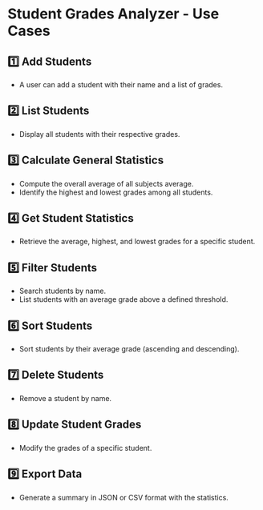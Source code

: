 # Student Grades Analyzer - Use Cases

## 1️⃣ Add Students

- A user can add a student with their name and a list of grades.

## 2️⃣ List Students

- Display all students with their respective grades.

## 3️⃣ Calculate General Statistics

- Compute the overall average of all subjects average.
- Identify the highest and lowest grades among all students.

## 4️⃣ Get Student Statistics

- Retrieve the average, highest, and lowest grades for a specific student.

## 5️⃣ Filter Students

- Search students by name.
- List students with an average grade above a defined threshold.

## 6️⃣ Sort Students

- Sort students by their average grade (ascending and descending).

## 7️⃣ Delete Students

- Remove a student by name.

## 8️⃣ Update Student Grades

- Modify the grades of a specific student.

## 9️⃣ Export Data

- Generate a summary in JSON or CSV format with the statistics.
